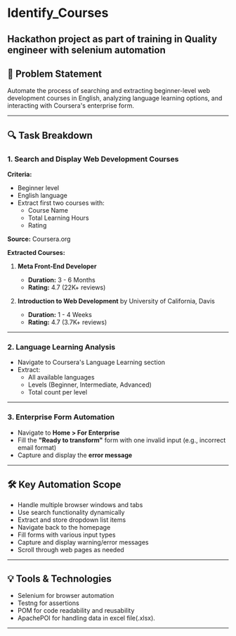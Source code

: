 # Identify_Courses
## Hackathon project as part of training in Quality engineer with selenium automation


## 🧠 Problem Statement

Automate the process of searching and extracting beginner-level web development courses in English, analyzing language learning options, and interacting with Coursera's enterprise form.

---

## 🔍 Task Breakdown

### 1. Search and Display Web Development Courses

**Criteria:**
- Beginner level
- English language
- Extract first two courses with:
  - Course Name
  - Total Learning Hours
  - Rating

**Source:** Coursera.org

**Extracted Courses:**

1. **Meta Front-End Developer**
   - **Duration:** 3 - 6 Months
   - **Rating:** 4.7 (22K+ reviews)

2. **Introduction to Web Development** by University of California, Davis
   - **Duration:** 1 - 4 Weeks
   - **Rating:** 4.7 (3.7K+ reviews)

---

### 2. Language Learning Analysis

- Navigate to Coursera's Language Learning section
- Extract:
  - All available languages
  - Levels (Beginner, Intermediate, Advanced)
  - Total count per level

---

### 3. Enterprise Form Automation

- Navigate to **Home > For Enterprise**
- Fill the **"Ready to transform"** form with one invalid input (e.g., incorrect email format)
- Capture and display the **error message**

---

## 🛠️ Key Automation Scope

- Handle multiple browser windows and tabs
- Use search functionality dynamically
- Extract and store dropdown list items
- Navigate back to the homepage
- Fill forms with various input types
- Capture and display warning/error messages
- Scroll through web pages as needed

---

## 💡 Tools & Technologies

- Selenium for browser automation
- Testng for assertions
- POM for code readability and reusability
- ApachePOI for handling data in excel file(.xlsx).

---


